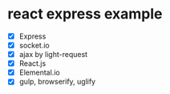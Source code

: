 react express example
====

- [x] Express
- [x] socket.io
- [x] ajax by light-request
- [x] React.js
- [x] Elemental.io
- [x] gulp, browserify, uglify
